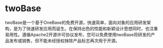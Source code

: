 # twoBase
twoBase是一个基于OneBase的免费开源，快速简单，面向对象的应用研发架构，是为了快速研发应用而诞生。在保持出色的性能和新颖设计思想同时，也注重易用性。遵循Apache2开源许可协议发布，您可以免费使用twoBase将研发的产品发布或销售，但不能未经授权抹除产品标志再次用于开源。

